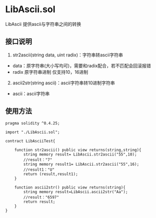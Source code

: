 # LibAscii.sol

LibAscii 提供ascii与字符串之间的转换


## 接口说明
1. str2ascii(string data, uint radix)：字符串转ascii字符串
- data：原字符串(大小写均可)，需要和radix配合，若不匹配会回滚报错
- radix 原字符串进制 仅支持10，16进制

2. ascii2str(string ascii)：ascii字符串转10进制字符串
- ascii：ascii字符串

## 使用方法

```
pragma solidity ^0.4.25;

import "./LibAscii.sol";

contract LibAsciiTest{
    
    function str2ascii() public view returns(string,string){
        string memory result= LibAscii.str2ascii("55",10);
        //result："7"
        string memory result1= LibAscii.str2ascii("55",16);
        //result1："U"
        return (result,result1);
    }

    function ascii2str() public view returns(string){
        string memory result=LibAscii.ascii2str("Aa");
        //result："6597"
        return result;
    }
}

```